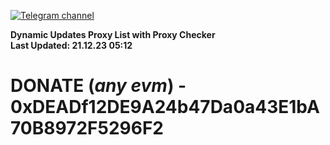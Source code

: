 [![Telegram channel](https://img.shields.io/endpoint?url=https://runkit.io/damiankrawczyk/telegram-badge/branches/master?url=https://t.me/n4z4v0d)](https://t.me/n4z4v0d) 

**Dynamic Updates Proxy List with Proxy Checker**  
**Last Updated: 21.12.23 05:12**

# DONATE (_any evm_) - 0xDEADf12DE9A24b47Da0a43E1bA70B8972F5296F2
